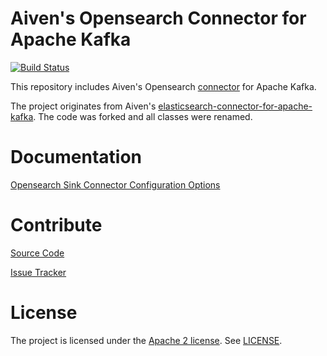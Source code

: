 # Aiven's Opensearch Connector for Apache Kafka

[![Build Status](https://github.com/aiven/opensearch-connector-for-apache-kafka/actions/workflows/master_push_workflow.yml/badge.svg)](https://github.com/aiven/opensearch-connector-for-apache-kafka/actions)


This repository includes Aiven's Opensearch [connector](http://kafka.apache.org/documentation.html#connect) for Apache Kafka.

The project originates from Aiven's [elasticsearch-connector-for-apache-kafka](https://github.com/aiven/elasticsearch-connector-for-apache-kafka). The code was forked and all classes were renamed.

# Documentation

[Opensearch Sink Connector Configuration Options](docs/opensearch-sink-connector-config-options.rst)

# Contribute

[Source Code](https://github.com/aiven/aiven-kafka-connect-opensearch)

[Issue Tracker](https://github.com/aiven/aiven-kafka-connect-opensearch/issues)

# License

The project is licensed under the [Apache 2 license](https://www.apache.org/licenses/LICENSE-2.0). See [LICENSE](LICENSE).
